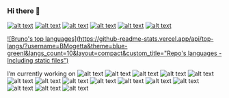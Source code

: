 ### Hi there 👋
[![alt text](https://img.shields.io/badge/Codewars-B1361E?style=for-the-badge&logo=Codewars&logoColor=white)](https://www.codewars.com/users/BMogetta)
[![alt text](https://img.shields.io/badge/LinkedIn-0077B5?style=for-the-badge&logo=linkedin&logoColor=white)](https://www.linkedin.com/in/bmogetta/)
[![alt text](https://img.shields.io/badge/Twitter-1DA1F2?style=for-the-badge&logo=twitter&logoColor=white)](https://twitter.com/brunomogetta)
[![alt text](https://img.shields.io/badge/YouTube-FF0000?style=for-the-badge&logo=youtube&logoColor=white)](https://www.youtube.com/playlist?list=PLnW2FOeLTsFylFA9gggN7yab1ywW0AOVR)
[![alt text](https://img.shields.io/badge/Instagram-E4405F?style=for-the-badge&logo=instagram&logoColor=white)](https://instagram.com/brunomogetta)
[![alt text](https://img.shields.io/badge/Myanimelist-2E51A2?style=for-the-badge&logo=myanimelist&logoColor=white)](https://myanimelist.net)

[![Bruno's top languages](https://github-readme-stats.vercel.app/api/top-langs/?username=BMogetta&theme=blue-greenl&langs_count=10&layout=compact&custom_title="Repo's languages - Including static files")](https://github.com/anuraghazra/github-readme-stats)


I’m currently working on
![alt text](https://img.shields.io/badge/TypeScript-007ACC?style=for-the-badge&logo=typescript&logoColor=white)
![alt text](https://img.shields.io/badge/JavaScript-F7DF1E?style=for-the-badge&logo=javascript&logoColor=black)
![alt text](https://img.shields.io/badge/Node.js-43853D?style=for-the-badge&logo=node.js&logoColor=white)
![alt text](https://img.shields.io/badge/Python-14354C?style=for-the-badge&logo=python&logoColor=white)
![alt text](https://img.shields.io/badge/Go-00ADD8?style=for-the-badge&logo=go&logoColor=white)
![alt text](https://img.shields.io/badge/Rust-000000?style=for-the-badge&logo=rust&logoColor=white)
![alt text](https://img.shields.io/badge/React-20232A?style=for-the-badge&logo=react&logoColor=61DAFB)
![alt text](https://img.shields.io/badge/Django-092E20?style=for-the-badge&logo=django&logoColor=white)
![alt text](https://img.shields.io/badge/PostgreSQL-316192?style=for-the-badge&logo=postgresql&logoColor=whit)
![alt text](https://img.shields.io/badge/MongoDB-4EA94B?style=for-the-badge&logo=mongodb&logoColor=white)
![alt text](https://img.shields.io/badge/Amazon_AWS-232F3E?style=for-the-badge&logo=amazon-aws&logoColor=white)
![alt text](https://img.shields.io/badge/GIT-E44C30?style=for-the-badge&logo=git&logoColor=white)
![alt text](https://img.shields.io/badge/Jenkins-D24939?style=for-the-badge&logo=Jenkins&logoColor=white)
![alt text](https://img.shields.io/badge/HTML5-E34F26?style=for-the-badge&logo=html5&logoColor=white)
![alt text](https://img.shields.io/badge/CSS3-1572B6?style=for-the-badge&logo=css3&logoColor=white)
<!--
**BMogetta/BMogetta** is a ✨ _special_ ✨ repository because its `README.md` (this file) appears on your GitHub profile.

Here are some ideas to get you started:

- 🔭 I’m currently working on ...
- 🌱 I’m currently learning ...
- 👯 I’m looking to collaborate on ...
- 🤔 I’m looking for help with ...
- 💬 Ask me about ...
- 📫 How to reach me: ...
- 😄 Pronouns: ...
- ⚡ Fun fact: ...
-->
